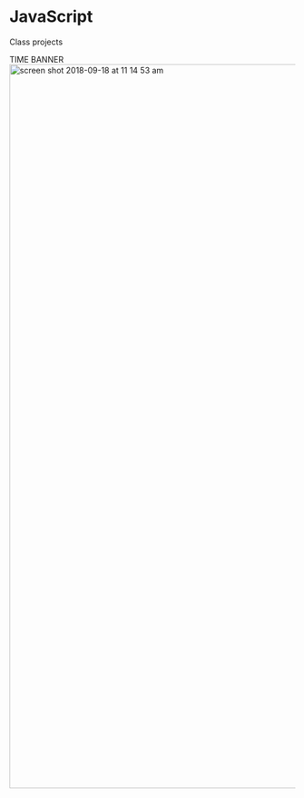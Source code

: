 # JavaScript
Class projects

TIME BANNER
<img width="1276" alt="screen shot 2018-09-18 at 11 14 53 am" src="https://user-images.githubusercontent.com/29130101/45697757-7d51b380-bb34-11e8-9515-d4e0b60afe92.png">
